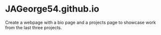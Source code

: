 # JAGeorge54.github.io
Create a webpage with a bio page and a projects page to showcase work from the last three projects.
